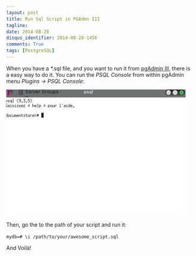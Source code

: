 ```yaml
---
layout: post
title: Run Sql Script in PGAdmn III
tagline: 
date: 2014-08-28
disqus_identifier: 2014-08-28-1456
comments: True
tags: [PostgreSQL]
---
```


When you have a *\*.sql* file, and you want to run it from [pgAdmin III](http://www.pgadmin.org/), there is a easy way to do it.
You can run the *PSQL Console* from within pgAdmin menu *Plugins -> PSQL Console*:

![PSQL Console](/public/images/psql_console.png)

Then, go the to the path of your script and run it:

```mydb=# \i /path/to/your/awesome_script.sql```

And Voilà!